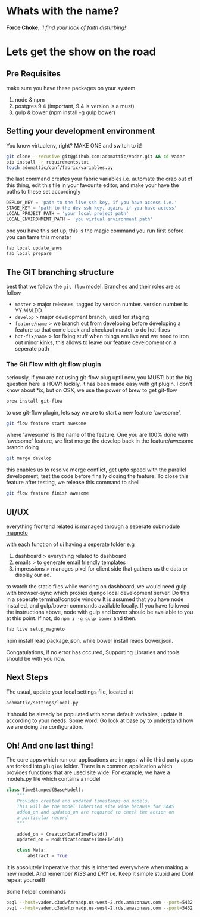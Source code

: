 # Whats with the name?
**Force Choke**, *'I find your lack of faith disturbing!'*

# Lets get the show on the road

## Pre Requisites
make sure you have these packages on your system

1. node & npm
2. postgres 9.4 (important, 9.4 is version is a must)
3. gulp & bower (npm install -g gulp bower)

## Setting your development environment
You know virtualenv, right? MAKE ONE and switch to it!

```bash
git clone --recusive git@github.com:adomattic/Vader.git && cd Vader
pip install -r requirements.txt
touch adomattic/conf/fabric/variables.py
```

the last command creates your fabric variables i.e. automate the crap out of this thing, edit this file in your favourite editor, and make your have the paths to these set accordingly

```python
DEPLOY_KEY = 'path to the live ssh key, if you have access i.e.'
STAGE_KEY = 'path to the dev ssh key, again, if you have access'
LOCAL_PROJECT_PATH = 'your local project path'
LOCAL_ENVIRONMENT_PATH = 'you virtual environment path'
```



one you have this set up, this is the magic command you run first before you can tame this monster

```bash
fab local update_envs
fab local prepare
```

## The GIT branching structure
best that we follow the `git flow` model. Branches and their roles are as follow

- `master` > major releases, tagged by version number. version number is YY.MM.DD
- `develop` > major development branch, used for staging
- `feature/name` > we branch out from developing before developing a feature so that come back and checkout master to do hot-fixes
- `hot-fix/name` > for fixing stuff when things are live and we need to iron out minor kinks, this allows to leave our feature development on a seperate path

### The Git Flow with git flow plugin

seriously, if you are not using git-flow plug uptil now, you MUST! but the big question here is HOW? luckily, it has been made easy with git plugin. I don't know about *ix, but on OSX, we use the power of brew to get git-flow

```bash
brew install git-flow
```

to use git-flow plugin, lets say we are to start a new feature 'awesome',

```bash
git flow feature start awesome
```

where 'awesome' is the name of the feature. One you are 100% done with 'awesome' feature, we first merge the develop back in the feature/awesome branch doing

```bash
git merge develop
```

this enables us to resolve merge conflict, get upto speed with the parallel development, test the code before finally closing the feature. To close this feature after testing, we release this command to shell

```bash
git flow feature finish awesome
```

## UI/UX

everything frontend related is managed through a seperate submodule [magneto](https://github.com/intentaware/magneto)

with each function of ui having a seperate folder e.g

1. dashboard > everything related to dashboard
2. emails > to generate email friendly templates
3. impressions > manages pixel for client side that gathers us the data or display our ad.

to watch the static files while working on dashboard, we would need gulp with browser-sync which proxies django local development server. Do this in a seperate terminal/console window
It is assumed that you have node installed, and gulp/bower commands available locally. If you have followed the instructions above, node with gulp and bower should be available to you at this point.
If not, do ```npm i -g gulp bower``` and then.

```bash
fab live setup_magneto
```

npm install read package.json, while bower install reads bower.json.

Congatulations, if no error has occured, Supporting Libraries and tools should be with you now.

## Next Steps

The usual, update your local settings file, located at

```bash
adomattic/settings/local.py
```

It should be already be populated with some default variables, update it according to your needs.
Some word. Go look at base.py to understand how we are doing the configuration.

## Oh! And one last thing!
The core apps which run our applications are in ```apps/``` while third party apps are forked into ```plugins``` folder.
There is a common application which provides functions that are used site wide. For example, we have a models.py file which contains a model

```python
class TimeStamped(BaseModel):
    """
    Provides created and updated timestamps on models.
    This will be the model inherited site wide because for SAAS
    added_on and updated_on are required to check the action on
    a particular record
    """

    added_on = CreationDateTimeField()
    updated_on = ModificationDateTimeField()

    class Meta:
        abstract = True
  ```

It is absolutely imperative that this is inherited everywhere when making a new model. And remember *KISS* and *DRY* i.e. Keep it simple stupid and Dont repeat yourself!

Some helper commands

```bash
psql --host=vader.c3udwfzrnadp.us-west-2.rds.amazonaws.com --port=5432 --username=vader --password --dbname=vader
psql --host=vader.c3udwfzrnadp.us-west-2.rds.amazonaws.com --port=5432 --username=vader --password --dbname=vader \copy (Select * From impressions_impression) To '~/test.csv' With CSV
```
